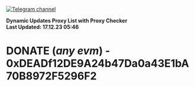 [![Telegram channel](https://img.shields.io/endpoint?url=https://runkit.io/damiankrawczyk/telegram-badge/branches/master?url=https://t.me/n4z4v0d)](https://t.me/n4z4v0d) 

**Dynamic Updates Proxy List with Proxy Checker**  
**Last Updated: 17.12.23 05:46**

# DONATE (_any evm_) - 0xDEADf12DE9A24b47Da0a43E1bA70B8972F5296F2
